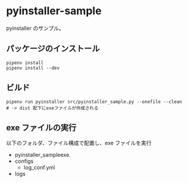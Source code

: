 # pyinstaller-sample

pyinstaller のサンプル。

## パッケージのインストール

```shell
pipenv install
pipenv install --dev
```

## ビルド

```shell
pipenv run pyinstaller src/pyinstaller_sample.py --onefile --clean
# -> dist 配下にexeファイルが作成される
```

## exe ファイルの実行

以下のフォルダ、ファイル構成で配置し、exe ファイルを実行

- pyinstaller_sampleexe.
- configs
  - log_conf.yml
- logs
